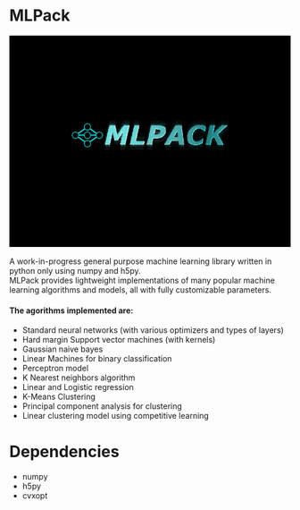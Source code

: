 # MLPack
<p align="center">
  <img src="logo.png"><br>
</p>
A work-in-progress general purpose machine learning library written in python only using numpy and h5py.<br>
MLPack provides lightweight implementations of many popular machine learning algorithms and models,
all with fully customizable parameters.
<h4> The agorithms implemented are: </h4>
<ul>
  <li>Standard neural networks (with various optimizers and types of layers)</li>
  <li>Hard margin Support vector machines (with kernels)</li>
  <li>Gaussian naive bayes</li>
  <li>Linear Machines for binary classification</li>
  <li>Perceptron model</li>
  <li>K Nearest neighbors algorithm</li>
  <li>Linear and Logistic regression</li>
  <li>K-Means Clustering</li>
  <li>Principal component analysis for clustering</li>
  <li>Linear clustering model using competitive learning</li>
</ul>

# Dependencies
<ul>
  <li>numpy</li>
  <li>h5py</li>
  <li>cvxopt</li>
</ul>
